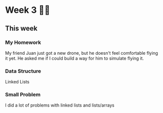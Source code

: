 # Week 3 💪🏽

## This week

### My Homework 
My friend Juan just got a new drone, but he doesn't feel comfortable flying it yet. He asked me if I could build a way for him to simulate flying it. 
<br>
### Data Structure 
Linked Lists
<br>
### Small Problem
I did a lot of problems with linked lists and lists/arrays
